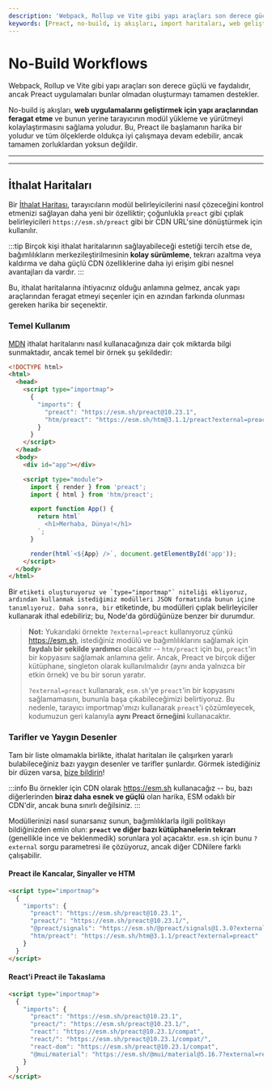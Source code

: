 ```yaml
---
description: 'Webpack, Rollup ve Vite gibi yapı araçları son derece güçlü ve faydalıdır, ancak Preact, uygulamaları bunlar olmadan oluşturmayı tamamen destekler. Bu makalede, no-build iş akışları ve import haritaları ile uygulama geliştirme yöntemleri ele alınmaktadır.'
keywords: [Preact, no-build, iş akışları, import haritaları, web geliştirme, JavaScript, CDN]
---
```


# No-Build Workflows

Webpack, Rollup ve Vite gibi yapı araçları son derece güçlü ve faydalıdır, ancak Preact uygulamaları bunlar olmadan oluşturmayı tamamen destekler.

No-build iş akışları, **web uygulamalarını geliştirmek için yapı araçlarından feragat etme** ve bunun yerine tarayıcının modül yükleme ve yürütmeyi kolaylaştırmasını sağlama yoludur. Bu, Preact ile başlamanın harika bir yoludur ve tüm ölçeklerde oldukça iyi çalışmaya devam edebilir, ancak tamamen zorluklardan yoksun değildir.

---



---

## İthalat Haritaları

Bir [İthalat Haritası](https://developer.mozilla.org/en-US/docs/Web/HTML/Element/script/type/importmap), tarayıcıların modül belirleyicilerini nasıl çözeceğini kontrol etmenizi sağlayan daha yeni bir özelliktir; çoğunlukla `preact` gibi çıplak belirleyicileri `https://esm.sh/preact` gibi bir CDN URL'sine dönüştürmek için kullanılır. 

:::tip
Birçok kişi ithalat haritalarının sağlayabileceği estetiği tercih etse de, bağımlılıkların merkezileştirilmesinin **kolay sürümleme**, tekrarı azaltma veya kaldırma ve daha güçlü CDN özelliklerine daha iyi erişim gibi nesnel avantajları da vardır.
:::

Bu, ithalat haritalarına ihtiyacınız olduğu anlamına gelmez, ancak yapı araçlarından feragat etmeyi seçenler için en azından farkında olunması gereken harika bir seçenektir.

### Temel Kullanım

[MDN](https://developer.mozilla.org/en-US/docs/Web/HTML/Element/script/type/importmap) ithalat haritalarını nasıl kullanacağınıza dair çok miktarda bilgi sunmaktadır, ancak temel bir örnek şu şekildedir:

```html
<!DOCTYPE html>
<html>
  <head>
    <script type="importmap">
      {
        "imports": {
          "preact": "https://esm.sh/preact@10.23.1",
          "htm/preact": "https://esm.sh/htm@3.1.1/preact?external=preact"
        }
      }
    </script>
  </head>
  <body>
    <div id="app"></div>

    <script type="module">
      import { render } from 'preact';
      import { html } from 'htm/preact';

      export function App() {
        return html`
          <h1>Merhaba, Dünya!</h1>
        `;
      }

      render(html`<${App} />`, document.getElementById('app'));
    </script>
  </body>
</html>
```

Bir `` etiketi oluşturuyoruz ve `type="importmap"` niteliği ekliyoruz, ardından kullanmak istediğimiz modülleri JSON formatında bunun içine tanımlıyoruz. Daha sonra, bir `` etiketinde, bu modülleri çıplak belirleyiciler kullanarak ithal edebiliriz; bu, Node'da gördüğünüze benzer bir durumdur.

> **Not:** Yukarıdaki örnekte `?external=preact` kullanıyoruz çünkü https://esm.sh, istediğiniz modülü ve bağımlılıklarını sağlamak için **faydalı bir şekilde yardımcı** olacaktır -- `htm/preact` için bu, `preact`'in bir kopyasını sağlamak anlamına gelir. Ancak, Preact ve birçok diğer kütüphane, singleton olarak kullanılmalıdır (aynı anda yalnızca bir etkin örnek) ve bu bir sorun yaratır.
>
> `?external=preact` kullanarak, `esm.sh`'ye `preact`'in bir kopyasını sağlamamasını, bununla başa çıkabileceğimizi belirtiyoruz. Bu nedenle, tarayıcı importmap'ımızı kullanarak `preact`'i çözümleyecek, kodumuzun geri kalanıyla **aynı Preact örneğini** kullanacaktır.

### Tarifler ve Yaygın Desenler

Tam bir liste olmamakla birlikte, ithalat haritaları ile çalışırken yararlı bulabileceğiniz bazı yaygın desenler ve tarifler şunlardır. Görmek istediğiniz bir düzen varsa, [bize bildirin](https://github.com/preactjs/preact-www/issues/new)!

:::info
Bu örnekler için CDN olarak https://esm.sh kullanacağız -- bu, bazı diğerlerinden **biraz daha esnek ve güçlü** olan harika, ESM odaklı bir CDN'dir, ancak buna sınırlı değilsiniz. 
:::

Modüllerinizi nasıl sunarsanız sunun, bağımlılıklarla ilgili politikayı bildiğinizden emin olun: **`preact` ve diğer bazı kütüphanelerin tekrarı** (genellikle ince ve beklenmedik) sorunlara yol açacaktır. `esm.sh` için bunu `?external` sorgu parametresi ile çözüyoruz, ancak diğer CDNilere farklı çalışabilir.

#### Preact ile Kancalar, Sinyaller ve HTM

```html
<script type="importmap">
  {
    "imports": {
      "preact": "https://esm.sh/preact@10.23.1",
      "preact/": "https://esm.sh/preact@10.23.1/",
      "@preact/signals": "https://esm.sh/@preact/signals@1.3.0?external=preact",
      "htm/preact": "https://esm.sh/htm@3.1.1/preact?external=preact"
    }
  }
</script>
```

#### React'i Preact ile Takaslama

```html
<script type="importmap">
  {
    "imports": {
      "preact": "https://esm.sh/preact@10.23.1",
      "preact/": "https://esm.sh/preact@10.23.1/",
      "react": "https://esm.sh/preact@10.23.1/compat",
      "react/": "https://esm.sh/preact@10.23.1/compat/",
      "react-dom": "https://esm.sh/preact@10.23.1/compat",
      "@mui/material": "https://esm.sh/@mui/material@5.16.7?external=react,react-dom"
    }
  }
</script>